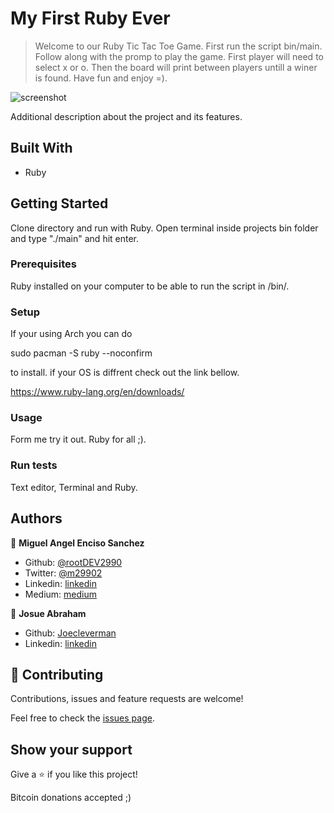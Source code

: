 # My First Ruby Ever

>  Welcome to our Ruby Tic Tac Toe Game. First run the script bin/main. Follow along with the promp to play the game. First player will need to select x or o. Then the board will print between players untill a winer is found. Have fun and enjoy =).

![screenshot](./screenshot.png)

Additional description about the project and its features.

## Built With

- Ruby

## Getting Started

Clone directory and run with Ruby. Open terminal inside projects bin folder and type "./main" and hit enter.


### Prerequisites

Ruby installed on your computer to be able to run the script in /bin/. 

### Setup

If your using Arch you can do 

sudo pacman -S ruby --noconfirm 

to install. if your OS is diffrent check out the link bellow.

https://www.ruby-lang.org/en/downloads/

### Usage

Form me try it out. Ruby for all ;). 

### Run tests

Text editor, Terminal and Ruby.


## Authors

👤 **Miguel Angel Enciso Sanchez**

- Github: [@rootDEV2990](https://github.com/rootDEV2990)
- Twitter: [@m29902](https://twitter.com/m29902)
- Linkedin: [linkedin](https://www.linkedin.com/in/miguel-enciso-6474741a1/)
- Medium: [medium](https://medium.com/@website.dev)


👤 **Josue Abraham**

- Github: [Joecleverman](https://github.com/Joecleverman)
- Linkedin: [linkedin](https://www.linkedin.com/in/cleverman1981/)


## 🤝 Contributing

Contributions, issues and feature requests are welcome!

Feel free to check the [issues page](issues/).

## Show your support

Give a ⭐️ if you like this project!

Bitcoin donations accepted ;)
